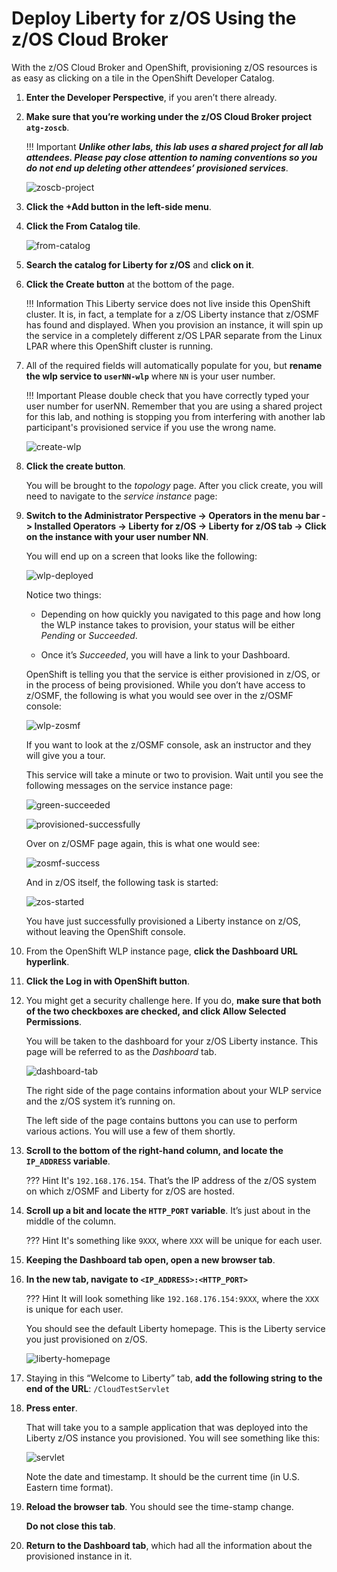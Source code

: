 # Deploy Liberty for z/OS Using the z/OS Cloud Broker

With the z/OS Cloud Broker and OpenShift, provisioning z/OS resources is as easy as clicking on a tile in the OpenShift Developer Catalog.

1. **Enter the Developer Perspective**, if you aren’t there already.

1. **Make sure that you’re working under the z/OS Cloud Broker project `atg-zoscb`**.

    !!! Important
        ***Unlike other labs, this lab uses a shared project for all lab attendees. Please pay close attention to naming conventions so you do not end up deleting other attendees’ provisioned services***.

    ![zoscb-project](images/zoscb-project.png)

1. **Click the +Add button in the left-side menu**.

1. **Click the From Catalog tile**.

    ![from-catalog](images/from-catalog.png)

1. **Search the catalog for Liberty for z/OS** and **click on it**.

1. **Click the Create button** at the bottom of the page.

    !!! Information
        This Liberty service does not live inside this OpenShift cluster. It is, in fact, a template for a z/OS Liberty instance that z/OSMF has found and displayed. When you provision an instance, it will spin up the service in a completely different z/OS LPAR separate from the Linux LPAR where this OpenShift cluster is running.

1. All of the required fields will automatically populate for you, but **rename the wlp service to `userNN-wlp`** where `NN` is your user number.

    !!! Important
        Please double check that you have correctly typed your user number for userNN. Remember that you are using a shared project for this lab, and nothing is stopping you from interfering with another lab participant's provisioned service if you use the wrong name.

    ![create-wlp](images/create-wlp.png)

1. **Click the create button**.

    You will be brought to the *topology* page. After you click create, you will need to navigate to the *service instance* page:

1. **Switch to the Administrator Perspective -> Operators in the menu bar -> Installed Operators -> Liberty for z/OS -> Liberty for z/OS tab -> Click on the instance with your user number NN**. 
    
    You will end up on a screen that looks like the following:

    ![wlp-deployed](images/wlp-deployed.png)

    Notice two things:

    * Depending on how quickly you navigated to this page and how long the WLP instance takes to provision, your status will be either *Pending* or *Succeeded*.

    * Once it’s *Succeeded*, you will have a link to your Dashboard.

    OpenShift is telling you that the service is either provisioned in z/OS, or in the process of being provisioned. While you don’t have access to z/OSMF, the following is what you would see over in the z/OSMF console:

    ![wlp-zosmf](images/wlp-zosmf.png)

    If you want to look at the z/OSMF console, ask an instructor and they will give you a tour.

    This service will take a minute or two to provision. Wait until you see the following messages on the service instance page:

    ![green-succeeded](images/green-succeeded.png)

    ![provisioned-successfully](images/provisioned-successfully.png)

    Over on z/OSMF page again, this is what one would see:

    ![zosmf-success](images/zosmf-success.png)

    And in z/OS itself, the following task is started:

    ![zos-started](images/zos-started.png)

    You have just successfully provisioned a Liberty instance on z/OS, without leaving the OpenShift console.

1. From the OpenShift WLP instance page, **click the Dashboard URL hyperlink**.

1. **Click the Log in with OpenShift button**.

1. You might get a security challenge here. If you do, **make sure that both of the two checkboxes are checked, and click Allow Selected Permissions**.

    You will be taken to the dashboard for your z/OS Liberty instance. This page will be referred to as the *Dashboard* tab.

    ![dashboard-tab](images/dashboard-tab.png)

    The right side of the page contains information about your WLP service and the z/OS system it’s running on.

    The left side of the page contains buttons you can use to perform various actions. You will use a few of them shortly.

1. **Scroll to the bottom of the right-hand column, and locate the `IP_ADDRESS` variable**.

    ??? Hint
        It's `192.168.176.154`. That’s the IP address of the z/OS system on which z/OSMF and Liberty for z/OS are hosted.

1. **Scroll up a bit and locate the `HTTP_PORT` variable**. It’s just about in the middle of the column.

    ??? Hint
        It's something like `9XXX`, where `XXX` will be unique for each user.

1. **Keeping the Dashboard tab open, open a new browser tab**.

1. **In the new tab, navigate to `<IP_ADDRESS>:<HTTP_PORT>`**

    ??? Hint
        It will look something like `192.168.176.154:9XXX`, where the `XXX` is unique for each user.

    You should see the default Liberty homepage. This is the Liberty service you just provisioned on z/OS.

    ![liberty-homepage](images/liberty-homepage.png)

1. Staying in this “Welcome to Liberty” tab, **add the following string to the end of the URL**: `/CloudTestServlet`

1. **Press enter**.

    That will take you to a sample application that was deployed into the Liberty z/OS instance you provisioned.  You will see something like this:

    ![servlet](images/servlet.png)

    Note the date and timestamp. It should be the current time (in U.S. Eastern time format).

1. **Reload the browser tab**.  You should see the time-stamp change.

    **Do not close this tab**.

1. **Return to the Dashboard tab**, which had all the information about the provisioned instance in it.
